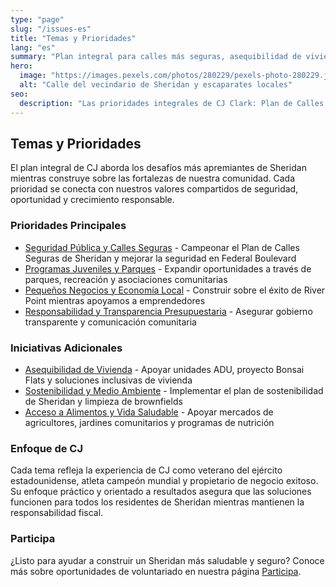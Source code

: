 ```yaml
---
type: "page"
slug: "/issues-es"
title: "Temas y Prioridades"
lang: "es"
summary: "Plan integral para calles más seguras, asequibilidad de vivienda, desarrollo económico y salud comunitaria."
hero:
  image: "https://images.pexels.com/photos/280229/pexels-photo-280229.jpeg"
  alt: "Calle del vecindario de Sheridan y escaparates locales"
seo:
  description: "Las prioridades integrales de CJ Clark: Plan de Calles Seguras, asequibilidad de vivienda, desarrollo de River Point, sostenibilidad y salud comunitaria."
---
```


## Temas y Prioridades

El plan integral de CJ aborda los desafíos más apremiantes de Sheridan mientras construye sobre las fortalezas de nuestra comunidad. Cada prioridad se conecta con nuestros valores compartidos de seguridad, oportunidad y crecimiento responsable.

### Prioridades Principales

- [Seguridad Pública y Calles Seguras](/issues/public-safety) - Campeonar el Plan de Calles Seguras de Sheridan y mejorar la seguridad en Federal Boulevard
- [Programas Juveniles y Parques](/issues/youth-programs) - Expandir oportunidades a través de parques, recreación y asociaciones comunitarias
- [Pequeños Negocios y Economía Local](/issues/local-economy) - Construir sobre el éxito de River Point mientras apoyamos a emprendedores
- [Responsabilidad y Transparencia Presupuestaria](/issues/accountability) - Asegurar gobierno transparente y comunicación comunitaria

### Iniciativas Adicionales

- [Asequibilidad de Vivienda](/issues/housing) - Apoyar unidades ADU, proyecto Bonsai Flats y soluciones inclusivas de vivienda
- [Sostenibilidad y Medio Ambiente](/issues/sustainability) - Implementar el plan de sostenibilidad de Sheridan y limpieza de brownfields
- [Acceso a Alimentos y Vida Saludable](/issues/food-access) - Apoyar mercados de agricultores, jardines comunitarios y programas de nutrición

### Enfoque de CJ

Cada tema refleja la experiencia de CJ como veterano del ejército estadounidense, atleta campeón mundial y propietario de negocio exitoso. Su enfoque práctico y orientado a resultados asegura que las soluciones funcionen para todos los residentes de Sheridan mientras mantienen la responsabilidad fiscal.

### Participa

¿Listo para ayudar a construir un Sheridan más saludable y seguro? Conoce más sobre oportunidades de voluntariado en nuestra página [Participa](/get-involved).
